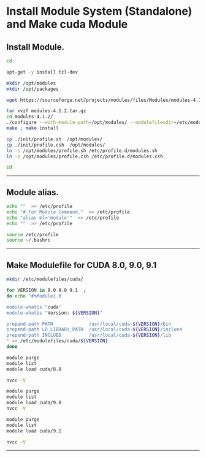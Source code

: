 # Install Module System (Standalone) and Make cuda Module

## Install Module.
```bash
cd

apt-get -y install tcl-dev

mkdir /opt/modules
mkdir /opt/packages

wget https://sourceforge.net/projects/modules/files/Modules/modules-4.1.2/modules-4.1.2.tar.gz

tar xvzf modules-4.1.2.tar.gz
cd modules-4.1.2/
./configure --with-module-path=/opt/modules/ --modulefilesdir=/etc/modulefiles
make ; make install

cp ./init/profile.sh  /opt/modules/
cp ./init/profile.csh  /opt/modules/
ln -s /opt/modules/profile.sh /etc/profile.d/modules.sh
ln -s /opt/modules/profile.csh /etc/profile.d/modules.csh

cd
```

***

## Module alias.

```bash
echo ""  >> /etc/profile
echo "# For Module Command."  >> /etc/profile
echo "alias ml='module'"  >> /etc/profile
echo ""  >> /etc/profile

source /etc/profile
source ~/.bashrc
```

***

## Make Modulefile for CUDA 8.0, 9.0, 9.1

```bash
mkdir /etc/modulefiles/cuda/
```

```bash
for VERSION in 8.0 9.0 9.1  ;
do echo "#%Module1.0

module-whatis "cuda"
module-whatis "Version: ${VERSION}"

prepend-path PATH             /usr/local/cuda-${VERSION}/bin
prepend-path LD_LIBRARY_PATH  /usr/local/cuda-${VERSION}/inclued
prepend-path INCLUED          /usr/local/cuda-${VERSION}/lib
" >> /etc/modulefiles/cuda/${VERSION}
done
```


```bash
module purge
module list
module load cuda/8.0

nvcc -V
```

```bash
module purge
module list
module load cuda/9.0
nvcc -V
```

```bash
module purge
module list
module load cuda/9.1

nvcc -V
```
***
